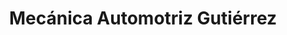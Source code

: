 ---
title: "Mecánica Automotriz Gutiérrez"
url: /quilpue/mecanica-automotriz-gutierrez/
shop: Autowerkstatt
---